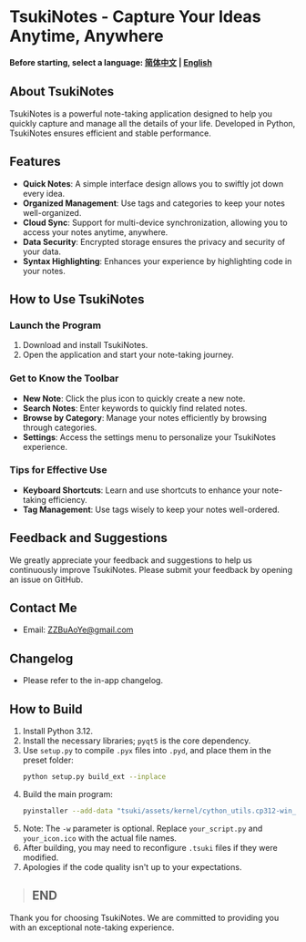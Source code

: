 # **TsukiNotes - Capture Your Ideas Anytime, Anywhere**

**Before starting, select a language: [简体中文](README_CN.md) | [English](README.md)**

## About TsukiNotes

TsukiNotes is a powerful note-taking application designed to help you quickly capture and manage all the details of your life. Developed in Python, TsukiNotes ensures efficient and stable performance.

## Features

- **Quick Notes**: A simple interface design allows you to swiftly jot down every idea.
- **Organized Management**: Use tags and categories to keep your notes well-organized.
- **Cloud Sync**: Support for multi-device synchronization, allowing you to access your notes anytime, anywhere.
- **Data Security**: Encrypted storage ensures the privacy and security of your data.
- **Syntax Highlighting**: Enhances your experience by highlighting code in your notes.

## How to Use TsukiNotes

### Launch the Program

1. Download and install TsukiNotes.
2. Open the application and start your note-taking journey.

### Get to Know the Toolbar

- **New Note**: Click the plus icon to quickly create a new note.
- **Search Notes**: Enter keywords to quickly find related notes.
- **Browse by Category**: Manage your notes efficiently by browsing through categories.
- **Settings**: Access the settings menu to personalize your TsukiNotes experience.

### Tips for Effective Use

- **Keyboard Shortcuts**: Learn and use shortcuts to enhance your note-taking efficiency.
- **Tag Management**: Use tags wisely to keep your notes well-ordered.

## Feedback and Suggestions

We greatly appreciate your feedback and suggestions to help us continuously improve TsukiNotes. Please submit your feedback by opening an issue on GitHub.

## Contact Me

- Email: [ZZBuAoYe@gmail.com](https://mail.google.com/mail/u/0/#inbox?compose=new)

## Changelog

- Please refer to the in-app changelog.

## How to Build

1. Install Python 3.12.
2. Install the necessary libraries; `pyqt5` is the core dependency.
3. Use `setup.py` to compile `.pyx` files into `.pyd`, and place them in the preset folder:
    ```bash
    python setup.py build_ext --inplace
    ```
4. Build the main program:
    ```bash
    pyinstaller --add-data "tsuki/assets/kernel/cython_utils.cp312-win_amd64.pyd;tsuki/assets/kernel" your_script.py -i your_icon.ico -w
    ```
5. Note: The `-w` parameter is optional. Replace `your_script.py` and `your_icon.ico` with the actual file names.
6. After building, you may need to reconfigure `.tsuki` files if they were modified.
7. Apologies if the code quality isn't up to your expectations.

> ## **END**

Thank you for choosing TsukiNotes. We are committed to providing you with an exceptional note-taking experience.

